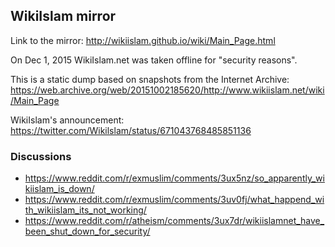 ## WikiIslam mirror

Link to the mirror: http://wikiislam.github.io/wiki/Main_Page.html

On Dec 1, 2015 WikiIslam.net was taken offline for "security reasons".

This is a static dump based on snapshots from the Internet Archive: https://web.archive.org/web/20151002185620/http://www.wikiislam.net/wiki/Main_Page

WikiIslam's announcement: https://twitter.com/Wikilslam/status/671043768485851136

### Discussions
* https://www.reddit.com/r/exmuslim/comments/3ux5nz/so_apparently_wikiislam_is_down/
* https://www.reddit.com/r/exmuslim/comments/3uv0fj/what_happend_with_wikiislam_its_not_working/
* https://www.reddit.com/r/atheism/comments/3ux7dr/wikiislamnet_have_been_shut_down_for_security/

